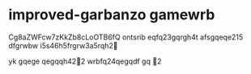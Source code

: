 # improved-garbanzo gamewrb
Cg8aZWFcw7zKkZb8cLoOTB6fQ
ontsrib
eqfq23gqrgh4t
afsgqeqe215
dfgrwbw
i5s46h5frgrw3a5rqh2￑


yk
gqege
qegqqh42￐2
wrbfq24qegqdf
gq
￑2
